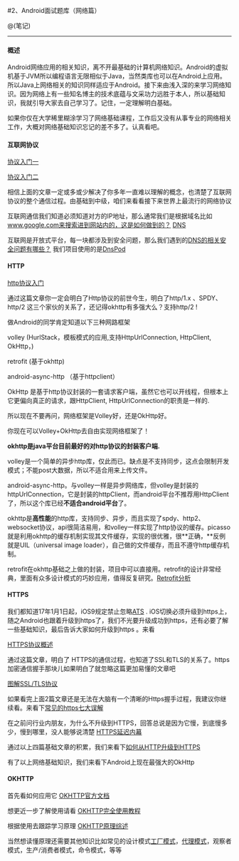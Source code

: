 #2、Android面试题库（网络篇）

@(笔记)

* * *
#### 概述 

Android网络应用的相关知识，离不开最基础的计算机网络知识。Android的虚拟机基于JVM所以编程语言无限相似于Java，当然类库也可以在Android上应用。所以Java上网络相关的知识同样适应于Android。接下来由浅入深的来学习网络知识。因为网络上有一些知名博主的技术底蕴与文采功力远胜于本人，所以基础知识，我就引导大家去自己学习了。记住，一定理解明白基础。

如果你仅在大学稀里糊涂学习了网络基础课程，工作后又没有从事专业的网络相关工作，大概对网络基础知识忘记的差不多了。认真看吧。

#### 互联网协议 

[协议入门一](http://www.ruanyifeng.com/blog/2012/05/internet_protocol_suite_part_i.html)

[协议入门二](http://www.ruanyifeng.com/blog/2012/06/internet_protocol_suite_part_ii.html)

相信上面的文章一定或多或少解决了你多年一直难以理解的概念，也清楚了互联网协议的整个通信过程。由基础到中级，咱们来看看接下来世界上最流行的网络协议

互联网通信我们知道必须知道对方的IP地址，那么通常我们是根据域名比如 www.google.com来搜索进到网站内的，这是如何做到的？  [DNS](http://www.ruanyifeng.com/blog/2016/06/dns.html)  

互联网是开放式平台，每一块都涉及到安全问题，那么我们遇到的[DNS的相关安全问题有哪些？](http://www.jianshu.com/p/eff9553c8b64) 我们项目使用的是[DnsPod](https://www.dnspod.cn/) 

#### HTTP

[http协议入门](http://www.ruanyifeng.com/blog/2016/08/http.html)

通过这篇文章你一定会明白了Http协议的前世今生，明白了http/1.x  、SPDY、http/2 这三个家伙的关系了，还记得okhttp有多强大么？支持http/2 ! 

做Android的同学肯定知道以下三种网路框架

volley          (HurlStack，模板模式的应用,支持HttpUrlConnection, HttpClient, OkHttp，)

 retrofit        (基于okhttp)

android-async-http （基于httpclient）

OkHttp 是基于http协议封装的一套请求客户端，虽然它也可以开线程，但根本上它更偏向真正的请求，跟HttpClient, HttpUrlConnection的职责是一样的.

所以现在不要再问，网络框架是Volley好，还是OkHttp好。 

你现在可以Volley+OkHttp去自由实现网络框架了！

**okhttp是java平台目前最好的对http协议的封装客户端.**

volley是一个简单的异步http库，仅此而已。缺点是不支持同步，这点会限制开发模式；不能post大数据，所以不适合用来上传文件。

android-async-http。与volley一样是异步网络库，但volley是封装的httpUrlConnection，它是封装的httpClient，而android平台不推荐用HttpClient了，所以这个库已经**不适合android平台**了。

okhttp是**高性能**的http库，支持同步、异步，而且实现了spdy、http2、websocket协议，api很简洁易用，和volley一样实现了http协议的缓存。picasso就是利用okhttp的缓存机制实现其文件缓存，实现的很优雅，很**正确，**反例就是UIL（universal image loader），自己做的文件缓存，而且不遵守http缓存机制。

retrofit在okhttp基础之上做的封装，项目中可以直接用。retrofit的设计非常经典，里面有众多设计模式的巧妙应用，值得反复研究。[Retrofit分析](http://www.jianshu.com/p/45cb536be2f4)

#### HTTPS

我们都知道17年1月1日起，iOS9规定禁止忽略[ATS](http://www.cocoachina.com/ios/20150821/13140.html) . iOS切换必须升级到https上，随之Android也跟着升级到https了，我们不光要升级成功到https，还有必要了解一些基础知识，最后告诉大家如何升级到https 。来看

[HTTPS协议概述](http://www.ruanyifeng.com/blog/2014/02/ssl_tls.html)

通过这篇文章，明白了 HTTPS的通信过程，也知道了SSL和TLS的关系了。https加密通信握手那块儿如果明白了就忽略这篇更加易懂的文章吧

[图解SSL/TLS协议](http://www.ruanyifeng.com/blog/2014/09/illustration-ssl.html)

如果看完上面2篇文章还是无法在大脑有一个清晰的Https握手过程，我建议你继续看。来看下[常见的https七大误解](http://www.ruanyifeng.com/blog/2011/02/seven_myths_about_https.html)

在之前问行业内朋友，为什么不升级到HTTPS，回答总说是因为它慢，到底慢多少，慢到哪里，没人能够说清楚  [HTTPS延迟内幕](http://www.ruanyifeng.com/blog/2014/09/ssl-latency.html)

通过以上四篇基础文章的积累，我们来看下[如何从HTTP升级到HTTPS](http://www.ruanyifeng.com/blog/2016/08/migrate-from-http-to-https.html)

有了以上网络基础知识，我们来看下Android上现在最强大的OkHttp 

#### OKHTTP

首先看如何应用它  [OKHTTP官方文档](http://www.jianshu.com/p/2c7ecd37920f)

想更近一步了解使用请看  [OKHTTP完全使用教程](http://www.jianshu.com/p/ca8a982a116b)

根据使用去跟踪学习原理 [OKHTTP原理综述](http://www.jianshu.com/p/aad5aacd79bf)

当然想读懂原理还需要其他知识比如常见的设计模式[工厂模式](http://www.jianshu.com/p/da06e305dd82)，[代理模式](http://www.jianshu.com/p/acd7b097df91)，观察者模式，生产/消费者模式，命令模式，等等